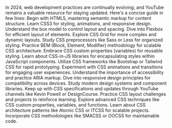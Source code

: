 
In 2024, web development practices are continually evolving, and YouTube remains a valuable resource for staying updated. Here's a concise guide in few lines:
Begin with HTML5, mastering semantic markup for content structure.
Learn CSS3 for styling, animations, and responsive design.
Understand the box model to control layout and spacing.
Dive into Flexbox for efficient layout of elements.
Explore CSS Grid for more complex and dynamic layouts.
Study CSS preprocessors like Sass or Less for organized styling.
Practice BEM (Block, Element, Modifier) methodology for scalable CSS architecture.
Embrace CSS custom properties (variables) for reusable styling.
Learn about CSS-in-JS libraries for encapsulating styles within JavaScript components.
Utilize CSS frameworks like Bootstrap or Tailwind CSS for rapid prototyping.
Experiment with CSS animations and transitions for engaging user experiences.
Understand the importance of accessibility and practice ARIA markup.
Dive into responsive design principles for compatibility across devices.
Study modern design systems and component libraries.
Keep up with CSS specifications and updates through YouTube channels like Kevin Powell or DesignCourse.
Practice CSS layout challenges and projects to reinforce learning.
Explore advanced CSS techniques like CSS custom properties, variables, and functions.
Learn about CSS architecture patterns like Atomic CSS or ITCSS for scalable projects.
Incorporate CSS methodologies like SMACSS or OOCSS for maintainable code.
